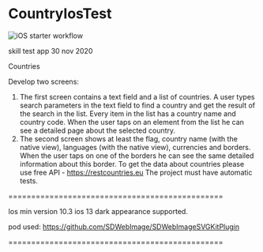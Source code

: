 # CountryIosTest
![iOS starter workflow](https://github.com/xaeroolj/CountryIosTest/workflows/iOS%20starter%20workflow/badge.svg)

skill test app 30 nov 2020

Countries
 
Develop two screens:
1. The first screen contains a text field and a list of countries. A user types search parameters in the text field to find a country and get the result of the search in the list. Every item in the list has a country name and country code. When the user taps on an element from the list he can see a detailed page about the selected country.
2. The second screen shows at least the flag, country name (with the native view), languages (with the native view), currencies and borders. When the user taps on one of the borders he can see the same detailed information about this border.
To get the data about countries please use free API - https://restcountries.eu
The project must have automatic tests. 

===============================================

Ios min version 10.3
ios 13 dark appearance supported.

pod used: 
https://github.com/SDWebImage/SDWebImageSVGKitPlugin

===============================================
